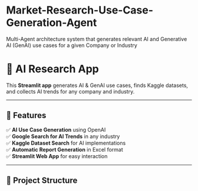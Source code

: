 # Market-Research-Use-Case-Generation-Agent
Multi-Agent architecture system that generates relevant AI and Generative AI (GenAI) use cases for a given Company or Industry

# 🚀 AI Research App  

This **Streamlit app** generates AI & GenAI use cases, finds Kaggle datasets, and collects AI trends for any company and industry.

---

## 📌 Features
✅ **AI Use Case Generation** using OpenAI  
✅ **Google Search for AI Trends** in any industry  
✅ **Kaggle Dataset Search** for AI implementations  
✅ **Automatic Report Generation** in Excel format  
✅ **Streamlit Web App** for easy interaction  

---

## 📂 Project Structure


